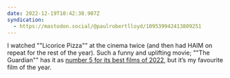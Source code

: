 ```yaml
---
date: 2022-12-19T10:42:38.907Z
syndication:
  - https://mastodon.social/@paulrobertlloyd/109539942413809251
---
```


I watched ""Licorice Pizza"" at the cinema twice (and then had HAIM on repeat for the rest of the year). Such a funny and uplifting movie; ""The Guardian"" has it as [number 5 for its best films of 2022](https://www.theguardian.com/film/2022/dec/19/best-films-of-2022-in-the-uk-no-5-licorice-pizza), but it’s my favourite film of the year.
